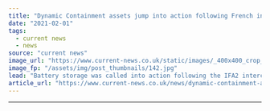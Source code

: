 ```yaml
---
title: "Dynamic Containment assets jump into action following French interconnector trip"
date: "2021-02-01"
tags: 
  - current news
  - news
source: "current news"
image_url: "https://www.current-news.co.uk/static/images/_400x400_crop_center-center/Arenkos-Bloxwich-battery-credit-Arenko.jpg"
image_fp: "/assets/img/post_thumbnails/142.jpg"
lead: "Battery storage was called into action following ​the IFA2 interconnector with France – which went live late last month​ – tripping on Friday (29 January)."
article_url: "https://www.current-news.co.uk/news/dynamic-containment-assets-jump-into-action-following-french-interconnector-trip?utm_source=rss-feeds&utm_medium=rss&utm_campaign=rss"
---
```


---
